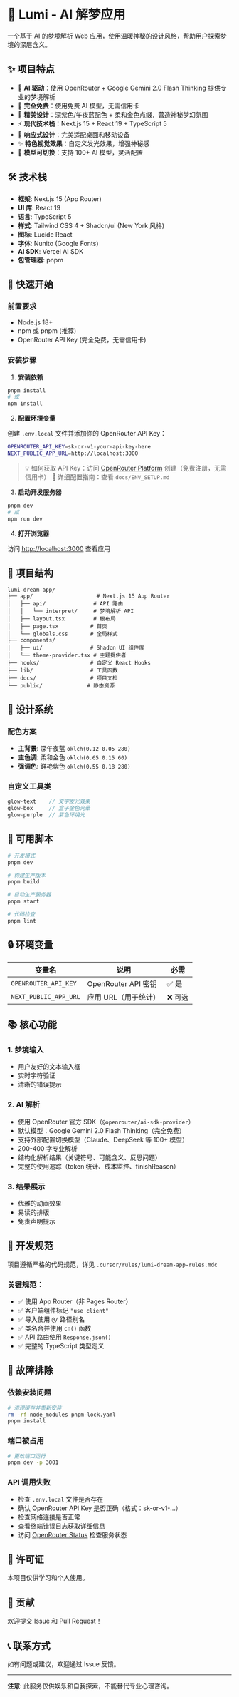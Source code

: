 # 🌙 Lumi - AI 解梦应用

一个基于 AI 的梦境解析 Web 应用，使用温暖神秘的设计风格，帮助用户探索梦境的深层含义。

## ✨ 项目特点

- 🤖 **AI 驱动**：使用 OpenRouter + Google Gemini 2.0 Flash Thinking 提供专业的梦境解析
- 🎁 **完全免费**：使用免费 AI 模型，无需信用卡
- 🎨 **精美设计**：深紫色/午夜蓝配色 + 柔和金色点缀，营造神秘梦幻氛围
- ⚡ **现代技术栈**：Next.js 15 + React 19 + TypeScript 5
- 📱 **响应式设计**：完美适配桌面和移动设备
- ✨ **特色视觉效果**：自定义发光效果，增强神秘感
- 🔄 **模型可切换**：支持 100+ AI 模型，灵活配置

## 🛠️ 技术栈

- **框架**: Next.js 15 (App Router)
- **UI 库**: React 19
- **语言**: TypeScript 5
- **样式**: Tailwind CSS 4 + Shadcn/ui (New York 风格)
- **图标**: Lucide React
- **字体**: Nunito (Google Fonts)
- **AI SDK**: Vercel AI SDK
- **包管理器**: pnpm

## 🚀 快速开始

### 前置要求

- Node.js 18+ 
- npm 或 pnpm (推荐)
- OpenRouter API Key (完全免费，无需信用卡)

### 安装步骤

1. **安装依赖**

```bash
pnpm install
# 或
npm install
```

2. **配置环境变量**

创建 `.env.local` 文件并添加你的 OpenRouter API Key：

```bash
OPENROUTER_API_KEY=sk-or-v1-your-api-key-here
NEXT_PUBLIC_APP_URL=http://localhost:3000
```

> 💡 如何获取 API Key：访问 [OpenRouter Platform](https://openrouter.ai/keys) 创建（免费注册，无需信用卡）
> 📄 详细配置指南：查看 `docs/ENV_SETUP.md`

3. **启动开发服务器**

```bash
pnpm dev
# 或
npm run dev
```

4. **打开浏览器**

访问 [http://localhost:3000](http://localhost:3000) 查看应用

## 📁 项目结构

```
lumi-dream-app/
├── app/                    # Next.js 15 App Router
│   ├── api/               # API 路由
│   │   └── interpret/     # 梦境解析 API
│   ├── layout.tsx         # 根布局
│   ├── page.tsx          # 首页
│   └── globals.css       # 全局样式
├── components/
│   ├── ui/               # Shadcn UI 组件库
│   └── theme-provider.tsx # 主题提供者
├── hooks/                # 自定义 React Hooks
├── lib/                  # 工具函数
├── docs/                 # 项目文档
└── public/              # 静态资源
```

## 🎨 设计系统

### 配色方案

- **主背景**: 深午夜蓝 `oklch(0.12 0.05 280)`
- **主色调**: 柔和金色 `oklch(0.65 0.15 60)`
- **强调色**: 鲜艳紫色 `oklch(0.55 0.18 280)`

### 自定义工具类

```typescript
glow-text    // 文字发光效果
glow-box     // 盒子金色光晕
glow-purple  // 紫色环境光
```

## 📝 可用脚本

```bash
# 开发模式
pnpm dev

# 构建生产版本
pnpm build

# 启动生产服务器
pnpm start

# 代码检查
pnpm lint
```

## 🔒 环境变量

| 变量名 | 说明 | 必需 |
|--------|------|------|
| `OPENROUTER_API_KEY` | OpenRouter API 密钥 | ✅ 是 |
| `NEXT_PUBLIC_APP_URL` | 应用 URL（用于统计） | ❌ 可选 |

## 📚 核心功能

### 1. 梦境输入
- 用户友好的文本输入框
- 实时字符验证
- 清晰的错误提示

### 2. AI 解析
- 使用 OpenRouter 官方 SDK（`@openrouter/ai-sdk-provider`）
- 默认模型：Google Gemini 2.0 Flash Thinking（完全免费）
- 支持外部配置切换模型（Claude、DeepSeek 等 100+ 模型）
- 200-400 字专业解析
- 结构化解析结果（关键符号、可能含义、反思问题）
- 完整的使用追踪（token 统计、成本监控、finishReason）

### 3. 结果展示
- 优雅的动画效果
- 易读的排版
- 免责声明提示

## 🎯 开发规范

项目遵循严格的代码规范，详见 `.cursor/rules/lumi-dream-app-rules.mdc`

### 关键规范：

- ✅ 使用 App Router（非 Pages Router）
- ✅ 客户端组件标记 `"use client"`
- ✅ 导入使用 `@/` 路径别名
- ✅ 类名合并使用 `cn()` 函数
- ✅ API 路由使用 `Response.json()`
- ✅ 完整的 TypeScript 类型定义

## 🐛 故障排除

### 依赖安装问题

```bash
# 清理缓存并重新安装
rm -rf node_modules pnpm-lock.yaml
pnpm install
```

### 端口被占用

```bash
# 更改端口运行
pnpm dev -p 3001
```

### API 调用失败

- 检查 `.env.local` 文件是否存在
- 确认 OpenRouter API Key 是否正确（格式：sk-or-v1-...）
- 检查网络连接是否正常
- 查看终端错误日志获取详细信息
- 访问 [OpenRouter Status](https://openrouter.ai/status) 检查服务状态

## 📄 许可证

本项目仅供学习和个人使用。

## 👥 贡献

欢迎提交 Issue 和 Pull Request！

## 📞 联系方式

如有问题或建议，欢迎通过 Issue 反馈。

---

**注意**: 此服务仅供娱乐和自我探索，不能替代专业心理咨询。


